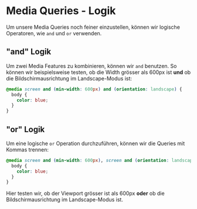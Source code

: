 # Media Queries - Logik

Um unsere Media Queries noch feiner einzustellen, können wir logische Operatoren, wie `and` und `or` verwenden.

## "and" Logik

Um zwei Media Features zu kombinieren, können wir `and` benutzen. So können wir beispielsweise testen, ob die Width grösser als 600px ist **und**
ob die Bildschirmausrichtung im Landscape-Modus ist:

```CSS
@media screen and (min-width: 600px) and (orientation: landscape) {
  body {
    color: blue;
  }
}
```

## "or" Logik

Um eine logische `or` Operation durchzuführen, können wir die Queries mit Kommas trennen:

```CSS
@media screen and (min-width: 600px), screen and (orientation: landscape) {
  body {
    color: blue;
  }
}
```

Hier testen wir, ob der Viewport grösser ist als 600px **oder** ob die Bildschirmausrichtung im Landscape-Modus ist.
